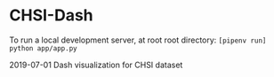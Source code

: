 # CHSI-Dash
To run a local development server, at root root directory:
```[pipenv run] python app/app.py```

2019-07-01 Dash visualization for CHSI dataset
